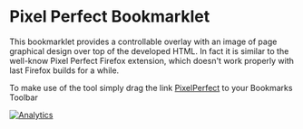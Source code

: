 # Pixel Perfect Bookmarklet

This bookmarklet provides a controllable overlay with an image of page graphical design over top of the developed HTML.
In fact it is similar to the well-know Pixel Perfect Firefox extension, which doesn't work properly with last Firefox builds for a while.

To make use of the tool simply drag the link <a href="javascript:(function(){var s = document.createElement('script');s.type='text/javascript';s.src='https://dsheiko.github.io/pixel-perfect-bookmarklet/bookmarklet.js?v='+parseInt(Math.random()*99999999);document.body.appendChild(s);void(0);}());">PixelPerfect</a> to your Bookmarks Toolbar


[![Analytics](https://ga-beacon.appspot.com/UA-1150677-13/dsheiko/pixel-perfect-bookmarklet)](http://githalytics.com/dsheiko/pixel-perfect-bookmarklet)